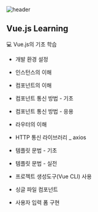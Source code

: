 ![header](https://capsule-render.vercel.app/api?type=waving&color=41b883&height=250&section=header&text=Vue-js%20&fontSize=90&fontAlignY=40&fontColor=35495e&animation=twinkling)
## Vue.js Learning

💻 Vue.js의 기초 학습
- 개발 환경 설정

- 인스턴스의 이해

- 컴포넌트의 이해

- 컴포넌트 통신 방법 - 기초

- 컴포넌트 통신 방법 - 응용

- 라우터의 이해

- HTTP 통신 라이브러리 _ axios

- 템플릿 문법 - 기초

- 템플릿 문법 - 실전

- 프로젝트 생성도구(Vue CLI) 사용

- 싱글 파일 컴포넌트 

- 사용자 입력 폼 구현
